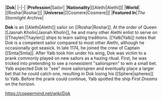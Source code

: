 |**Dok**|
|-|-|
|**Profession**|Sailor|
|**Nationality**|[[Alethi\|Alethi]]|
|**World**|[[Roshar\|Roshar]]|
|**Universe**|[[Cosmere\|Cosmere]]|
|**Featured In**|*The Stormlight Archive*|

**Dok** is an [[Alethi\|Alethi]] sailor on [[Roshar\|Roshar]]. At the order of Queen [[Jasnah Kholin\|Jasnah Kholin]], he and many other Alethi enlist to serve on [[Thaylen\|Thaylen]] ships to learn sailing traditions. [[Yalb\|Yalb]] notes that Dok is a competent sailor compared to most other Alethi, although he occasionally got seasick.
In late 1174, he joined the crew of Captain [[Smta\|Smta]]. After Yalb took him under his wing, Dok was victim to a prank commonly played on new sailors as a hazing ritual. First, he was tricked into pretending to see a nonexistent "sailorspren" to win a small bet. Yalb expected Dok to "see" more sailorspren and eventually place a larger bet that he could catch one, resulting in Dok losing his [[Sphere\|spheres]] to Yalb. Before the prank could continue, Yalb spotted the ship *First Dreams* on the horizon.



https://coppermind.net/wiki/Dok